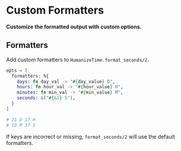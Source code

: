 # Custom Formatters

**Customize the formatted output with custom options.**

## Formatters

Add custom formatters to `HumanizeTime.format_seconds/2`.

```elixir
opts = [
  formatters: %{
    days: fn day_val -> "#{day_value} D",
    hours: fn hour_val -> "#{hour_value} H",
    minutes: fn min_val -> "#{min_value} M",
    seconds: &("#{&1} S"),
  }
]

# 21 D 17 H
# 19 M 37 S
```

If keys are incorrect or missing, `format_seconds/2` will use the default formatters.


